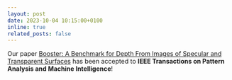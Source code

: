 ```yaml
---
layout: post
date: 2023-10-04 10:15:00+0100
inline: true
related_posts: false
---
```


Our paper <a href='https://cvlab-unibo.github.io/booster-web/'>Booster: A Benchmark for Depth From Images of Specular and Transparent Surfaces</a> has been accepted to <b>IEEE Transactions on Pattern Analysis and Machine Intelligence</b>!
